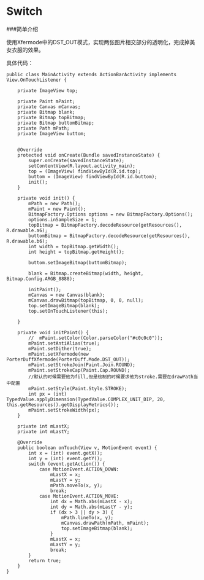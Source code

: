 # Switch

###简单介绍

使用Xfermode中的DST_OUT模式，实现两张图片相交部分的透明化，完成掉美女衣服的效果。

具体代码：

	public class MainActivity extends ActionBarActivity implements View.OnTouchListener {
	
	    private ImageView top;
	
	    private Paint mPaint;
	    private Canvas mCanvas;
	    private Bitmap blank;
	    private Bitmap topBitmap;
	    private Bitmap buttomBitmap;
	    private Path mPath;
	    private ImageView buttom;
	
	
	    @Override
	    protected void onCreate(Bundle savedInstanceState) {
	        super.onCreate(savedInstanceState);
	        setContentView(R.layout.activity_main);
	        top = (ImageView) findViewById(R.id.top);
	        buttom = (ImageView) findViewById(R.id.buttom);
	        init();
	    }
	
	    private void init() {
	        mPath = new Path();
	        mPaint = new Paint();
	        BitmapFactory.Options options = new BitmapFactory.Options();
	        options.inSampleSize = 1;
	        topBitmap = BitmapFactory.decodeResource(getResources(), R.drawable.a6);
	        buttomBitmap = BitmapFactory.decodeResource(getResources(), R.drawable.b6);
	        int width = topBitmap.getWidth();
	        int height = topBitmap.getHeight();
	
	        buttom.setImageBitmap(buttomBitmap);
	
	        blank = Bitmap.createBitmap(width, height, Bitmap.Config.ARGB_8888);
	
	        initPaint();
	        mCanvas = new Canvas(blank);
	        mCanvas.drawBitmap(topBitmap, 0, 0, null);
	        top.setImageBitmap(blank);
	        top.setOnTouchListener(this);
	
	    }
	
	    private void initPaint() {
	        //  mPaint.setColor(Color.parseColor("#c0c0c0"));
	        mPaint.setAntiAlias(true);
	        mPaint.setDither(true);
	        mPaint.setXfermode(new PorterDuffXfermode(PorterDuff.Mode.DST_OUT));
	        mPaint.setStrokeJoin(Paint.Join.ROUND);
	        mPaint.setStrokeCap(Paint.Cap.ROUND);
	        //默认的时候需要他为fill,但是绘制的时候要求他为stroke.需要在drawPath当中配置
	        mPaint.setStyle(Paint.Style.STROKE);
	        int px = (int) TypedValue.applyDimension(TypedValue.COMPLEX_UNIT_DIP, 20, this.getResources().getDisplayMetrics());
	        mPaint.setStrokeWidth(px);
	    }
	
	    private int mLastX;
	    private int mLastY;
	
	    @Override
	    public boolean onTouch(View v, MotionEvent event) {
	        int x = (int) event.getX();
	        int y = (int) event.getY();
	        switch (event.getAction()) {
	            case MotionEvent.ACTION_DOWN:
	                mLastX = x;
	                mLastY = y;
	                mPath.moveTo(x, y);
	                break;
	            case MotionEvent.ACTION_MOVE:
	                int dx = Math.abs(mLastX - x);
	                int dy = Math.abs(mLastY - y);
	                if (dx > 3 || dy > 3) {
	                    mPath.lineTo(x, y);
	                    mCanvas.drawPath(mPath, mPaint);
	                    top.setImageBitmap(blank);
	                }
	                mLastX = x;
	                mLastY = y;
	                break;
	        }
	        return true;
	    }
	}